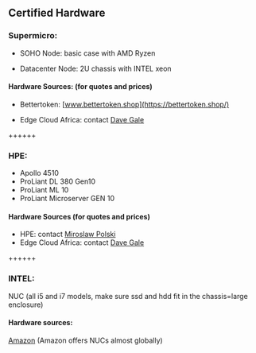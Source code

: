 ## Certified Hardware

### Supermicro:

- SOHO Node: basic case with AMD Ryzen

- Datacenter Node:  2U chassis with INTEL xeon

#### Hardware Sources: (for quotes and prices)

- Bettertoken: [www.bettertoken.shop](https://bettertoken.shop/)

- Edge Cloud Africa: contact [Dave Gale](mailto:dave@edgaecloud.africa)

++++++

### HPE:

- Apollo 4510
- ProLiant DL 380 Gen10
- ProLiant ML 10
- ProLiant Microserver GEN 10

#### Hardware Sources (for quotes and prices)

- HPE: contact [Miroslaw Polski](mailto:miro@hpe.com)
- Edge Cloud Africa: contact [Dave Gale](mailto:dave@edgaecloud.africa)

++++++

### INTEL:

NUC (all i5 and i7 models, make sure ssd and hdd fit in the chassis=large enclosure)

#### Hardware sources:

[Amazon](https://www.amazon.com/) (Amazon offers NUCs almost globally)

